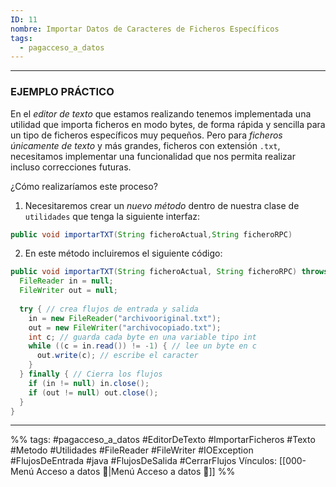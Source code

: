 ```yaml
---
ID: 11
nombre: Importar Datos de Caracteres de Ficheros Específicos
tags:
  - pagacceso_a_datos
---
```

___
### EJEMPLO PRÁCTICO 
En el _editor de texto_ que estamos realizando tenemos implementada una utilidad que importa ficheros en modo bytes, de forma rápida y sencilla para un tipo de ficheros específicos muy pequeños. Pero para _ficheros únicamente de texto_ y más grandes, ficheros con extensión ``.txt``, necesitamos implementar una funcionalidad que nos permita realizar incluso correcciones futuras.

¿Cómo realizaríamos este proceso?

1. Necesitaremos crear un _nuevo método_ dentro de nuestra clase de ``utilidades`` que tenga la siguiente interfaz:

```java
public void importarTXT(String ficheroActual,String ficheroRPC)
```

2. En este método incluiremos el siguiente código:

```java
public void importarTXT(String ficheroActual, String ficheroRPC) throws IOException {
  FileReader in = null;
  FileWriter out = null;
  
  try { // crea flujos de entrada y salida
    in = new FileReader("archivooriginal.txt");
    out = new FileWriter("archivocopiado.txt");
    int c; // guarda cada byte en una variable tipo int
    while ((c = in.read()) != -1) { // lee un byte en c
      out.write(c); // escribe el caracter
    }
  } finally { // Cierra los flujos
    if (in != null) in.close();
    if (out != null) out.close();
  }
}

```

___
%%
tags: #pagacceso_a_datos  #EditorDeTexto #ImportarFicheros #Texto #Metodo #Utilidades #FileReader #FileWriter #IOException #FlujosDeEntrada  #java #FlujosDeSalida #CerrarFlujos
Vínculos:  [[000-Menú Acceso a datos 📃|Menú Acceso a datos 📃]]
%%